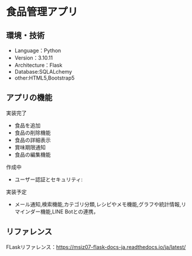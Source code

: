# 食品管理アプリ　

## 環境・技術
- Language：Python
- Version：3.10.11
- Architecture：Flask
- Database:SQLALchemy
- other:HTML5,Bootstrap5

## アプリの機能
実装完了
- 食品を追加
- 食品の削除機能
- 食品の詳細表示
- 賞味期限通知
- 食品の編集機能

作成中
- ユーザー認証とセキュリティ:

実装予定
- メール通知,検索機能,カテゴリ分類,レシピやメモ機能,グラフや統計情報,リマインダー機能,LINE Botとの連携，



## リファレンス
FLaskリファレンス：https://msiz07-flask-docs-ja.readthedocs.io/ja/latest/